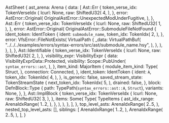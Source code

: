 AstSheet {
    ast_arena: Arena {
        data: [
            Ast::Err {
                token_verse_idx: TokenVerseIdx {
                    lcurl: None,
                    raw: ShiftedU32(
                        4,
                    ),
                },
                error: AstError::Original(
                    OriginalAstError::UnexpectedModUnderFugitive,
                ),
            },
            Ast::Err {
                token_verse_idx: TokenVerseIdx {
                    lcurl: None,
                    raw: ShiftedU32(
                        1,
                    ),
                },
                error: AstError::Original(
                    OriginalAstError::SubmoduleFileNotFound {
                        ident_token: IdentToken {
                            ident: `submodule_name`,
                            token_idx: TokenIdx(
                                2,
                            ),
                        },
                        error: VfsError::FileNotExists(
                            VirtualPath {
                                _data: VirtualPathBuf(
                                    "../../../examples/errors/syntax-errors/src/ast/submodule_name.hsy",
                                ),
                            },
                        ),
                    },
                ),
            },
            Ast::Identifiable {
                token_verse_idx: TokenVerseIdx {
                    lcurl: None,
                    raw: ShiftedU32(
                        2,
                    ),
                },
                visibility_expr: VisibilityExpr {
                    data: VisibilityExprData::Protected,
                    visibility: Scope::PubUnder(
                        `syntax_errors::ast`,
                    ),
                },
                item_kind: MajorItem {
                    module_item_kind: Type(
                        Struct,
                    ),
                    connection: Connected,
                },
                ident_token: IdentToken {
                    ident: `A`,
                    token_idx: TokenIdx(
                        4,
                    ),
                },
                is_generic: false,
                saved_stream_state: TokenStreamState {
                    next_token_idx: TokenIdx(
                        5,
                    ),
                    drained: false,
                },
                block: DefnBlock::Type {
                    path: TypePath(`syntax_errors::ast::A`, `Struct`),
                    variants: None,
                },
            },
            Ast::ImplBlock {
                token_verse_idx: TokenVerseIdx {
                    lcurl: None,
                    raw: ShiftedU32(
                        3,
                    ),
                },
                items: Some(
                    Type(
                        TypeItems {
                            ast_idx_range: ArenaIdxRange(
                                1..2,
                            ),
                        },
                    ),
                ),
            },
        ],
    },
    top_level_asts: ArenaIdxRange(
        2..5,
    ),
    nested_top_level_asts: [],
    siblings: [
        ArenaIdxRange(
            1..2,
        ),
        ArenaIdxRange(
            2..5,
        ),
    ],
}